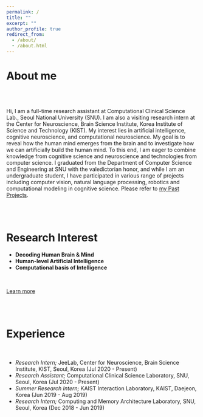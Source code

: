 ```yaml
---
permalink: /
title: ""
excerpt: ""
author_profile: true
redirect_from: 
  - /about/
  - /about.html
---
```


# About me 
<p style='text-align: justify;'><br><br> 
  
Hi, I am a full-time research assistant at Computational Clinical Science Lab., Seoul National University (SNU). I am also a visiting research intern at the Center for Neuroscience, Brain Science Institute, Korea Institute of Science and Technology (KIST). My interest lies in artificial intelligence, cognitive neuroscience, and computational neuroscience. My goal is to reveal how the human mind emerges from the brain and to investigate how we can artificially build the human mind. To this end, I am eager to combine knowledge from cognitive science and neuroscience and technologies from computer science.  I graduated from the Department of Computer Science and Engineering at SNU with the valedictorian honor, and while I am an undergraduate student, I have participated in various range of projects including computer vision, natural language processing, robotics and computational modeling in cognitive science. Please refer to [my Past Projects](https://cheoljun95.github.io/portfolio/).</p>


<br> <br>

Research Interest
======

- **Decoding Human Brain & Mind**
- **Human-level Artificial Intelligence**
- **Computational basis of Intelligence** 
<br>

[Learn more](https://cheoljun95.github.io/research_interest/)

<br> <br>

Experience
======
<br> 

- *Research Intern;* JeeLab, Center for Neuroscience, Brain Science Institute, KIST, Seoul, Korea (Jul 2020 - Present)
- *Research Assistant;* Computational Clinical Science Laboratory, SNU, Seoul, Korea (Jul 2020 - Present)
- *Summer Research Intern;* KAIST Interaction Laboratory, KAIST, Daejeon, Korea (Jun 2019 - Aug 2019)
- *Research Intern;* Computing and Memory Architecture Laboratory, SNU, Seoul, Korea (Dec 2018 - Jun 2019)
